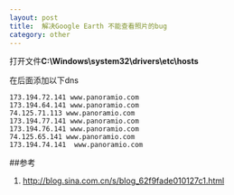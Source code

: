 ```yaml
---
layout: post
title:  解决Google Earth 不能查看照片的bug
category: other
---
```


打开文件**C:\Windows\system32\drivers\etc\hosts**

在后面添加以下dns

	173.194.72.141 www.panoramio.com
	173.194.64.141 www.panoramio.com
	74.125.71.113 www.panoramio.com
	173.194.77.141 www.panoramio.com
	173.194.76.141 www.panoramio.com
	74.125.65.141 www.panoramio.com
	173.194.74.141  www.panoramio.com
			
##参考
1. <http://blog.sina.com.cn/s/blog_62f9fade010127c1.html>		